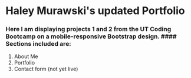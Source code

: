 # Haley Murawski's updated Portfolio

### Here I am displaying projects 1 and 2 from the UT Coding Bootcamp on a mobile-responsive Bootstrap design. #### Sections included are:

1. About Me
1. Portfolio
1. Contact form (not yet live)
